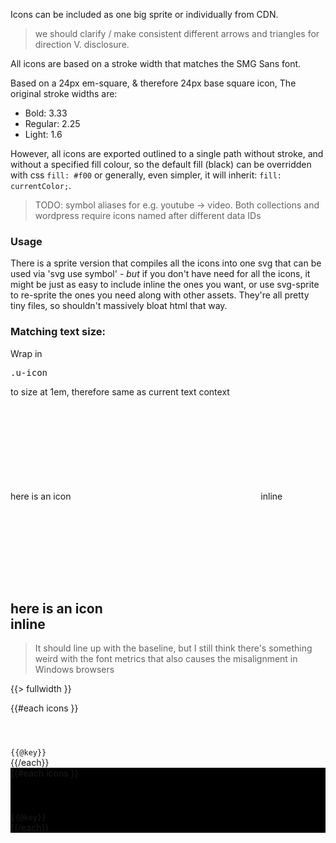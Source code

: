 Icons can be included as one big sprite or individually from CDN.

> we should clarify / make consistent different arrows and triangles for direction V. disclosure.

All icons are based on a stroke width that matches the SMG Sans font.

Based on a 24px em-square, & therefore 24px base square icon, The original stroke widths are:

- Bold: 3.33
- Regular: 2.25
- Light: 1.6

However, all icons are exported outlined to a single path without stroke, and without a specified fill colour, so the default fill (black) can be overridden with css <code>fill: #f00</code> or generally, even simpler, it will inherit: <code>fill: currentColor;</code>.

> TODO: symbol aliases for e.g. youtube -> video. Both collections and wordpress require icons named after different data IDs

### Usage

There is a sprite version that compiles all the icons into one svg that can be used via 'svg use symbol' - _but_ if you don't have need for all the icons, it might be just as easy to include inline the ones you want, or use svg-sprite to re-sprite the ones you need along with other assets. They're all pretty tiny files, so shouldn't massively bloat html that way.

### Matching text size:

Wrap in <pre>.u-icon</pre> to size at 1em, therefore same as current text context

here is an icon <span class="u-icon"><svg><use xlink:href="{{path '/assets/icons/sprite.symbol.svg#people'}}" /></svg></span>inline

## here is an icon <span class="u-icon"><svg><use xlink:href="{{path '/assets/icons/sprite.symbol.svg#3d'}}" /></svg></span>inline

> It should line up with the baseline, but I still think there's something weird with the font metrics that also causes the misalignment in Windows browsers

{{> fullwidth }}

<div class="Examplegrid Examplegrid--wrap">
{{#each icons }}
  <div class="Examplegrid__item">
    <svg style="margin: 1rem"  width="24" height="24">
      <use xlink:href="{{path '/assets/icons/sprite.symbol.svg'}}#{{ @key }}" />
    </svg>
    <div><code>{{@key}}</code></div>
  </div>
{{/each}}
</div>

<div class="Examplegrid Examplegrid--wrap Examplegrid--reversed" style="background: black;">
{{#each icons }}
  <div class="Examplegrid__item ">
    <svg style="margin: 1rem" width="24" height="24">
      <use xlink:href="{{path '/assets/icons/sprite.symbol.svg'}}#{{ @key }}" />
    </svg>
    <div><code>{{@key}}</code></div>
  </div>
{{/each}}
</div>
